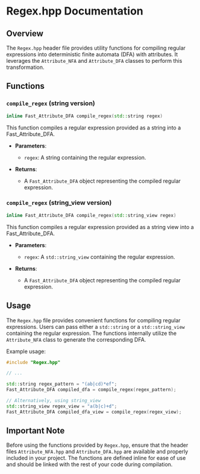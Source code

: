 # Regex.hpp Documentation

## Overview

The `Regex.hpp` header file provides utility functions for compiling regular expressions into deterministic finite automata (DFA) with attributes. It leverages the `Attribute_NFA` and `Attribute_DFA` classes to perform this transformation.

## Functions

### `compile_regex` (string version)

```cpp
inline Fast_Attribute_DFA compile_regex(std::string regex)
```

This function compiles a regular expression provided as a string into a Fast_Attribute_DFA.

- **Parameters**:
  - `regex`: A string containing the regular expression.

- **Returns**:
  - A `Fast_Attribute_DFA` object representing the compiled regular expression.

### `compile_regex` (string_view version)

```cpp
inline Fast_Attribute_DFA compile_regex(std::string_view regex)
```

This function compiles a regular expression provided as a string view into a Fast_Attribute_DFA.

- **Parameters**:
  - `regex`: A `std::string_view` containing the regular expression.

- **Returns**:
  - A `Fast_Attribute_DFA` object representing the compiled regular expression.

## Usage

The `Regex.hpp` file provides convenient functions for compiling regular expressions. Users can pass either a `std::string` or a `std::string_view` containing the regular expression. The functions internally utilize the `Attribute_NFA` class to generate the corresponding DFA.

Example usage:

```cpp
#include "Regex.hpp"

// ...

std::string regex_pattern = "(ab|cd)*ef";
Fast_Attribute_DFA compiled_dfa = compile_regex(regex_pattern);

// Alternatively, using string_view
std::string_view regex_view = "a(b|c)+d";
Fast_Attribute_DFA compiled_dfa_view = compile_regex(regex_view);
```

## Important Note

Before using the functions provided by `Regex.hpp`, ensure that the header files `Attribute_NFA.hpp` and `Attribute_DFA.hpp` are available and properly included in your project. The functions are defined inline for ease of use and should be linked with the rest of your code during compilation.